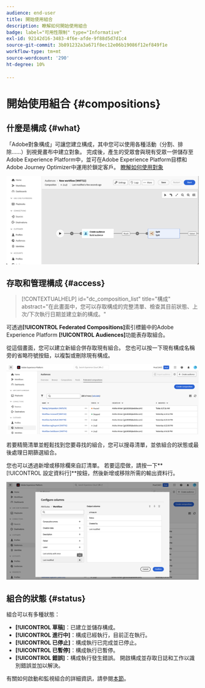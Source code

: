 ```yaml
---
audience: end-user
title: 開始使用組合
description: 瞭解如何開始使用組合
badge: label="可用性限制" type="Informative"
exl-id: 92142d16-3483-4f6e-afde-9f88d5d7d1c4
source-git-commit: 3b891232a3a671f8ec12e06b19086f12ef849f1e
workflow-type: tm+mt
source-wordcount: '290'
ht-degree: 10%

---
```


# 開始使用組合 {#compositions}

## 什麼是構成 {#what}

「Adobe對象構成」可讓您建立構成，其中您可以使用各種活動（分割、排除……）到視覺畫布中建立對象。 完成後，產生的受眾會與現有受眾一併儲存至Adobe Experience Platform中，並可在Adobe Experience Platform目標和Adobe Journey Optimizer中運用於鎖定客戶。 [瞭解如何使用對象](../start/audiences.md)

![](assets/composition-example.png)

## 存取和管理構成 {#access}

>[!CONTEXTUALHELP]
>id="dc_composition_list"
>title="構成"
>abstract="在此畫面中，您可以存取構成的完整清單、檢查其目前狀態、上次/下次執行日期並建立新的構成。"

可透過&#x200B;**[!UICONTROL Federated Compositions]**&#x200B;索引標籤中的Adobe Experience Platform **[!UICONTROL Audiences]**&#x200B;功能表存取組合。

從這個畫面，您可以建立新組合併存取現有組合。 您也可以按一下現有構成名稱旁的省略符號按鈕，以複製或刪除現有構成。

![](assets/compositions-list.png)

若要精簡清單並輕鬆找到您要尋找的組合，您可以搜尋清單，並依組合的狀態或最後處理日期篩選組合。

您也可以透過新增或移除欄來自訂清單。 若要這麼做，請按一下**[!UICONTROL 設定資料行]**按鈕，然後新增或移除所需的輸出資料行。

![](assets/compositions-columns.png)

## 組合的狀態 {#status}

組合可以有多種狀態：

* **[!UICONTROL 草稿]**：已建立並儲存構成。
* **[!UICONTROL 進行中]**：構成已經執行，目前正在執行。
* **[!UICONTROL 已停止]**：構成執行已完成並已停止。
* **[!UICONTROL 已暫停]**：構成執行已暫停。
* **[!UICONTROL 錯誤]**：構成執行發生錯誤。 開啟構成並存取日誌和工作以識別錯誤並加以解決。

有關如何啟動和監視組合的詳細資訊，請參閱[本節](../compositions/start-monitor-composition.md)。
